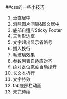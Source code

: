 ##css的一些小技巧
1. 垂直居中
2. 消除图片间隙&图文居中
3. 底部自适应Sticky Footer
4. 三角形边框
5. 文字超出显示省略号
6. 插入换行
7. 毛玻璃效果
8. 参数列表自适应对齐
9. 绝对定位宽度自动撑开
10. 长文本折行
11. 文字特效
12. tab底部栏动画
13. 未完待续
    